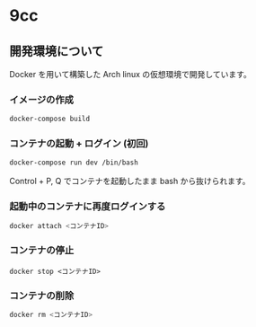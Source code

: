 # 9cc

## 開発環境について

Docker を用いて構築した Arch linux の仮想環境で開発しています。

### イメージの作成

```bash
docker-compose build
```

### コンテナの起動 + ログイン (初回)

```bash
docker-compose run dev /bin/bash
```

Control + P, Q でコンテナを起動したまま bash から抜けられます。

### 起動中のコンテナに再度ログインする

```bash
docker attach <コンテナID>
```

### コンテナの停止

```
docker stop <コンテナID>
```

### コンテナの削除

```bash
docker rm <コンテナID>
```
